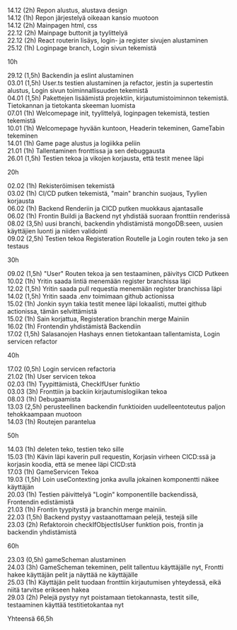 14.12 (2h) Repon alustus, alustava design<br>
14.12 (1h) Repon järjestelyä oikeaan kansio muotoon<br>
14.12 (2h) Mainpagen html, css<br>
22.12 (2h) Mainpage buttonit ja tyylittelyä<br>
22.12 (2h) React routerin lisäys, login- ja register sivujen alustaminen<br>
25.12 (1h) Loginpage branch, Login sivun tekemistä<br>

10h

29.12 (1,5h) Backendin ja eslint alustaminen<br>
03.01 (1,5h) User.ts testien alustaminen ja refactor, jestin ja supertestin alustus, Login sivun toiminnallisuuden tekemistä<br>
04.01 (1,5h) Pakettejen lisäämistä projektiin, kirjautumistoiminnon tekemistä. Tietokannan ja tietokanta skeeman luomista<br>
07.01 (1h)   Welcomepage init, tyylittelyä, loginpagen tekemistä, testien tekemistä<br>
10.01 (1h)   Welcomepage hyvään kuntoon, Headerin tekeminen, GameTabin tekeminen<br>
14.01 (1h)   Game page alustus ja logiikka peliin<br>
21.01 (1h)   Tallentaminen fronttissa ja sen debuggausta <br>
26.01 (1,5h) Testien tekoa ja vikojen korjausta, että testit menee läpi<br>

20h

02.02 (1h) Rekisteröimisen tekemistä<br>
03.02 (1h) CI/CD putken tekemistä, "main" branchin suojaus, Tyylien korjausta<br>
06.02 (1h) Backend Renderiin ja CICD putken muokkaus ajantasalle<br>
06.02 (1h) Frontin Buildi ja Backend nyt yhdistää suoraan fronttiin renderissä<br>
08.02 (3,5h) uusi branchi, backendin yhdistämistä mongoDB:seen, uusien käyttäjien luonti ja niiden validointi<br>
09.02 (2,5h) Testien tekoa Registeration Routelle ja Login routen teko ja sen testaus<br>

30h

09.02 (1,5h) "User" Routen tekoa ja sen testaaminen, päivitys CICD Putkeen<br>
10.02 (1h)   Yritin saada lintiä menemään register branchissa läpi<br>
12.02 (1,5h) Yritin saada pull requestia menemään register branchissa läpi<br>
14.02 (1,5h) Yritin saada .env toimimaan github actionissa<br>
15.02 (1h)   Jonkin syyn takia testit menee läpi lokaalisti, muttei github actionissa, tämän selvittämistä<br>
15.02 (1h)   Sain korjattua, Registeration branchin merge Mainiin<br>
16.02 (1h)   Frontendin yhdistämistä Backendiin<br>
17.02 (1,5h) Salasanojen Hashays ennen tietokantaan tallentamista, Login servicen refactor<br>

40h

17.02 (0,5h) Login servicen refactoria<br>
21.02 (1h)   User servicen tekoa<br>
02.03 (1h)   Tyypittämistä, CheckIfUser funktio<br>
03.03 (3h)   Fronttiin ja backiin kirjautumislogiikan tekoa<br>
08.03 (1h)   Debugaamista<br>
13.03 (2,5h) perusteellinen backendin funktioiden uudelleentoteutus paljon tehokkaampaan muotoon <br>
14.03 (1h)   Routejen parantelua <br>

50h

14.03 (1h)   deleten teko, testien teko sille <br>
15.03 (1h)   Kävin läpi kaverin pull requestin, Korjasin virheen CICD:ssä ja korjasin koodia, että se menee läpi CICD:stä <br>
17.03 (1h)   GameServicen Tekoa <br>
19.03 (1,5h) Loin useContexting jonka avulla jokainen komponentti näkee käyttäjän <br>
20.03 (1h)   Testien päivittelyä "Login" komponentille backendissä, Frontendin edistämistä <br>
21.03 (1h)   Frontin tyypitystä ja branchin merge mainiin.<br>
22.03 (1,5h) Backend pystyy vastaanottamaan pelejä, testejä sille<br>
23.03 (2h)   Refaktoroin checkIfObjectIsUser funktion pois, frontin ja backendin yhdistämistä <br>

60h

23.03 (0,5h) gameScheman alustaminen<br>
24.03 (3h)   GameScheman tekeminen, pelit tallentuu käyttäjälle nyt, Frontti hakee käyttäjän pelit ja näyttää ne käyttäjälle <br>
25.03 (1h)   Käyttäjän pelit tuodaan fronttiin kirjautumisen yhteydessä, eikä niitä tarvitse erikseen hakea <br>
29.03 (2h)   Pelejä pystyy nyt poistamaan tietokannasta, testit sille, testaaminen käyttää testitietokantaa nyt <br>

Yhteensä 66,5h
